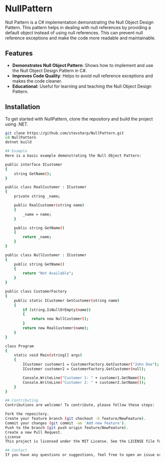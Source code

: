 # NullPattern

Null Pattern is a C# implementation demonstrating the Null Object Design Pattern. This pattern helps in dealing with null references by providing a default object instead of using null references. This can prevent null reference exceptions and make the code more readable and maintainable.

## Features

- **Demonstrates Null Object Pattern**: Shows how to implement and use the Null Object Design Pattern in C#.
- **Improves Code Quality**: Helps to avoid null reference exceptions and makes the code cleaner.
- **Educational**: Useful for learning and teaching the Null Object Design Pattern.

## Installation

To get started with NullPattern, clone the repository and build the project using .NET.

```bash
git clone https://github.com/stevsharp/NullPattern.git
cd NullPattern
dotnet build

## Example
Here is a basic example demonstrating the Null Object Pattern:

public interface ICustomer
{
    string GetName();
}

public class RealCustomer : ICustomer
{
    private string _name;

    public RealCustomer(string name)
    {
        _name = name;
    }

    public string GetName()
    {
        return _name;
    }
}

public class NullCustomer : ICustomer
{
    public string GetName()
    {
        return "Not Available";
    }
}

public class CustomerFactory
{
    public static ICustomer GetCustomer(string name)
    {
        if (string.IsNullOrEmpty(name))
        {
            return new NullCustomer();
        }
        return new RealCustomer(name);
    }
}

class Program
{
    static void Main(string[] args)
    {
        ICustomer customer1 = CustomerFactory.GetCustomer("John Doe");
        ICustomer customer2 = CustomerFactory.GetCustomer(null);

        Console.WriteLine("Customer 1: " + customer1.GetName());
        Console.WriteLine("Customer 2: " + customer2.GetName());
    }
}

## Contributing
Contributions are welcome! To contribute, please follow these steps:

Fork the repository.
Create your feature branch (git checkout -b feature/NewFeature).
Commit your changes (git commit -am 'Add new feature').
Push to the branch (git push origin feature/NewFeature).
Create a new Pull Request.
License
This project is licensed under the MIT License. See the LICENSE file for details.

## Contact
If you have any questions or suggestions, feel free to open an issue or contact the project maintainer at sponaris@gmail.com.
